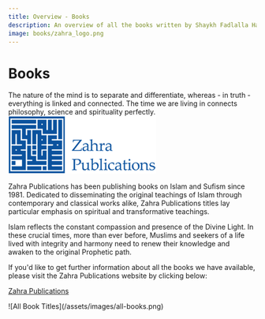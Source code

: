 ```yaml
---
title: Overview - Books
description: An overview of all the books written by Shaykh Fadlalla Haeri
image: books/zahra_logo.png
---
```


# Books

<div class="callout">
The nature of the mind is to separate and differentiate, whereas - in truth - everything is linked and connected. The time we are living in connects philosophy, science and spirituality perfectly.
</div>

<div markdown="1" class="zp-logo">
<img src="/assets/images/zahra_logo.png" class="zp-small" />
</div>

Zahra Publications has been publishing books on Islam and Sufism since 1981. Dedicated to disseminating the original teachings of Islam through contemporary and classical works alike, Zahra Publications titles lay particular emphasis on spiritual and transformative teachings.

Islam reflects the constant compassion and presence of the Divine Light. In these crucial times, more than ever before, Muslims and seekers of a life lived with integrity and harmony need to renew their knowledge and awaken to the original Prophetic path.

If you'd like to get further information about all the books we have available, please visit the Zahra Publications website by clicking below:

<div markdown="3" class="purchase-link">

<a href="https://zahrapublications.pub/" target="_blank">Zahra Publications</a>

</div>

<div markdown="1" class="zp-logo">
![All Book Titles](/assets/images/all-books.png)
</div>